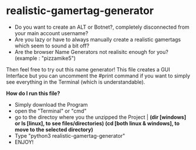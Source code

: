 # realistic-gamertag-generator
+ Do you want to create an ALT or Botnet?, completely disconnected from your main account username?
+ Are you lazy or have to always manually create a realistic gamertags which seem to sound a bit off?
+ Are the browser Name Generators not realisitc enough for you? (example : "pizzamike5")

Then feel free to try out this name generator!
This file creates a GUI Interface but you can uncomment the #print command if you want to simply see everything in the Terminal (which is understandable).


**How do I run this file?**
+ Simply download the Program 
+ open the "Terminal" or "cmd"
+ go to the directoy where you the unzipped the Project  | __**(dir [windows] or ls [linux], to see files/directories) (cd [both linux & windows], to move to the selected directory)**__
+ Type "python3 realistic-gamertag-generator"
+ ENJOY!
